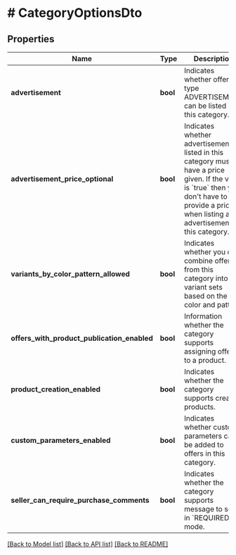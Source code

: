 # # CategoryOptionsDto

## Properties

Name | Type | Description | Notes
------------ | ------------- | ------------- | -------------
**advertisement** | **bool** | Indicates whether offers of type ADVERTISEMENT can be listed in this category. | [optional]
**advertisement_price_optional** | **bool** | Indicates whether advertisements listed in this category must have a price given. If the value is &#x60;true&#x60; then you don&#39;t have to provide a price when listing an advertisement in this category. | [optional]
**variants_by_color_pattern_allowed** | **bool** | Indicates whether you can combine offers from this category into variant sets based on the color and pattern. | [optional]
**offers_with_product_publication_enabled** | **bool** | Information whether the category supports assigning offers to a product. | [optional]
**product_creation_enabled** | **bool** | Indicates whether the category supports creating products. | [optional]
**custom_parameters_enabled** | **bool** | Indicates whether custom parameters can be added to offers in this category. | [optional]
**seller_can_require_purchase_comments** | **bool** | Indicates whether the category supports message to seller in &#x60;REQUIRED&#x60; mode. | [optional]

[[Back to Model list]](../../README.md#models) [[Back to API list]](../../README.md#endpoints) [[Back to README]](../../README.md)

